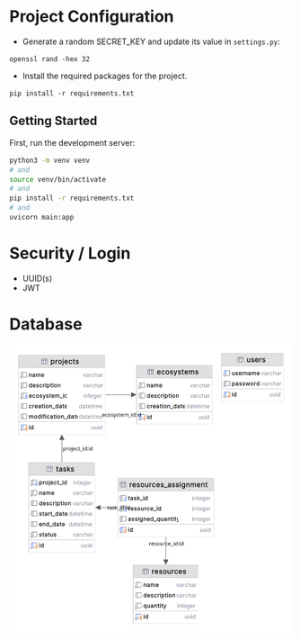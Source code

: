 # Project Configuration

- Generate a random SECRET_KEY and update its value in `settings.py`:

```shell
openssl rand -hex 32
```

- Install the required packages for the project.

```shell
pip install -r requirements.txt
```

## Getting Started

First, run the development server:

```bash
python3 -m venv venv
# and
source venv/bin/activate
# and
pip install -r requirements.txt
# and
uvicorn main:app
```

# Security / Login

- UUID(s)
- JWT

# Database

![Database Diagram](/assets/images/conservation_hub_api_database.png "Database Diagram")